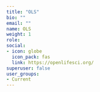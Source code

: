 ```yaml
---
title: "OLS"
bio: ""
email: ""
name: OLS
weight: 1
role: 
social:
- icon: globe
  icon_pack: fas
  link: https://openlifesci.org/
superuser: false
user_groups:
- Current
---
```


